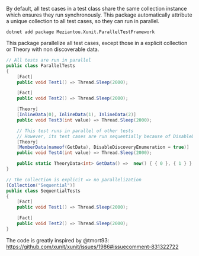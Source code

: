 By default, all test cases in a test class share the same collection instance which ensures they run synchronously.
This package automatically attribute a unique collection to all test cases, so they can run in parallel.

````
dotnet add package Meziantou.Xunit.ParallelTestFramework
````

This package parallelize all test cases, except those in a explicit collection or Theory with non discoverable data.

````c#
// All tests are run in parallel
public class ParallelTests
{
    [Fact]
    public void Test1() => Thread.Sleep(2000);

    [Fact]
    public void Test2() => Thread.Sleep(2000);

    [Theory]
    [InlineData(0), InlineData(1), InlineData(2)]
    public void Test3(int value) => Thread.Sleep(2000);

    // This test runs in parallel of other tests
    // However, its test cases are run sequentially because of DisableDiscoveryEnumeration
    [Theory]
    [MemberData(nameof(GetData), DisableDiscoveryEnumeration = true)]
    public void Test4(int value) => Thread.Sleep(2000);

    public static TheoryData<int> GetData() =>  new() { { 0 }, { 1 } };
}

// The collection is explicit => no parallelization
[Collection("Sequential")]
public class SequentialTests
{
    [Fact]
    public void Test1() => Thread.Sleep(2000);

    [Fact]
    public void Test2() => Thread.Sleep(2000);
}
````


The code is greatly inspired by @tmort93: https://github.com/xunit/xunit/issues/1986#issuecomment-831322722

